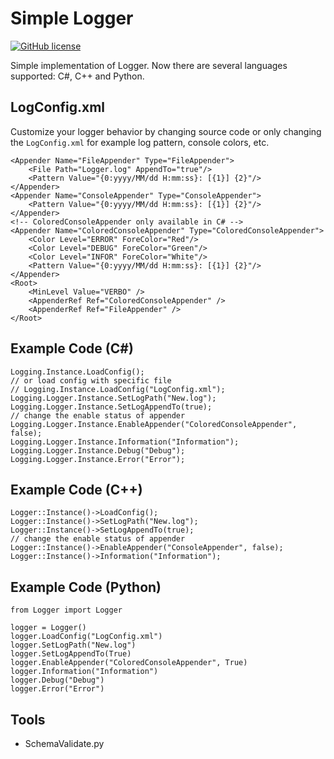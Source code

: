 # Simple Logger
[![GitHub license](https://img.shields.io/github/license/peitaosu/Logger.svg)](https://github.com/peitaosu/Logger/blob/master/LICENSE)

Simple implementation of Logger. Now there are several languages supported: C#, C++ and Python.

## LogConfig.xml

Customize your logger behavior by changing source code or only changing the `LogConfig.xml` for example log pattern, console colors, etc.

```
<Appender Name="FileAppender" Type="FileAppender">
    <File Path="Logger.log" AppendTo="true"/>
    <Pattern Value="{0:yyyy/MM/dd H:mm:ss}: [{1}] {2}"/>
</Appender>
<Appender Name="ConsoleAppender" Type="ConsoleAppender">
    <Pattern Value="{0:yyyy/MM/dd H:mm:ss}: [{1}] {2}"/>
</Appender>
<!-- ColoredConsoleAppender only available in C# -->
<Appender Name="ColoredConsoleAppender" Type="ColoredConsoleAppender">
    <Color Level="ERROR" ForeColor="Red"/>
    <Color Level="DEBUG" ForeColor="Green"/>
    <Color Level="INFOR" ForeColor="White"/>
    <Pattern Value="{0:yyyy/MM/dd H:mm:ss}: [{1}] {2}"/>
</Appender>
<Root>
    <MinLevel Value="VERBO" />
    <AppenderRef Ref="ColoredConsoleAppender" />
    <AppenderRef Ref="FileAppender" />
</Root>
```

## Example Code (C#)

```
Logging.Instance.LoadConfig();
// or load config with specific file
// Logging.Instance.LoadConfig("LogConfig.xml");
Logging.Logger.Instance.SetLogPath("New.log");
Logging.Logger.Instance.SetLogAppendTo(true);
// change the enable status of appender
Logging.Logger.Instance.EnableAppender("ColoredConsoleAppender", false);
Logging.Logger.Instance.Information("Information");
Logging.Logger.Instance.Debug("Debug");
Logging.Logger.Instance.Error("Error");
```


## Example Code (C++)

```
Logger::Instance()->LoadConfig();
Logger::Instance()->SetLogPath("New.log");
Logger::Instance()->SetLogAppendTo(true);
// change the enable status of appender
Logger::Instance()->EnableAppender("ConsoleAppender", false);
Logger::Instance()->Information("Information");
```


## Example Code (Python)

```
from Logger import Logger

logger = Logger()
logger.LoadConfig("LogConfig.xml")
logger.SetLogPath("New.log")
logger.SetLogAppendTo(True)
logger.EnableAppender("ColoredConsoleAppender", True)
logger.Information("Information")
logger.Debug("Debug")
logger.Error("Error")
```

## Tools
* SchemaValidate.py
